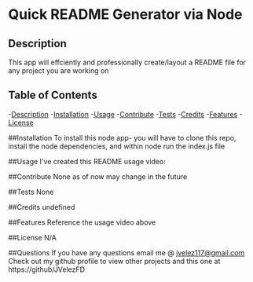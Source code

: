 
  # Quick README Generator via Node 

  ## Description 
  This app will effciently and professionally create/layout a README file for any project you are working on 

  ## Table of Contents
  -[Description](#description)
  -[Installation](#installation)
  -[Usage](#usage)
  -[Contribute](#contribute)
  -[Tests](#tests)
  -[Credits](#credits)
  -[Features](#features)
  -[License](#license)

  ##Installation
  To install this node app- you will have to clone this repo, install the node dependencies, and within node  run the index.js file 

  ##Usage
  I've created this README usage video:

  ##Contribute
  None as of now may change in the future

  ##Tests
  None

  ##Credits
  undefined

  ##Features
  Reference the usage video above

  ##License
  N/A

  ##Questions
  If you have any questions email me @ jvelez117@gmail.com
  Check out my github profile to view other projects and this one at https://github/JVelezFD

